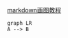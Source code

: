 [markdown画图教程](https://blog.csdn.net/qq_32708605/article/details/123801702)

```mermaid
graph LR
A --> B


```
